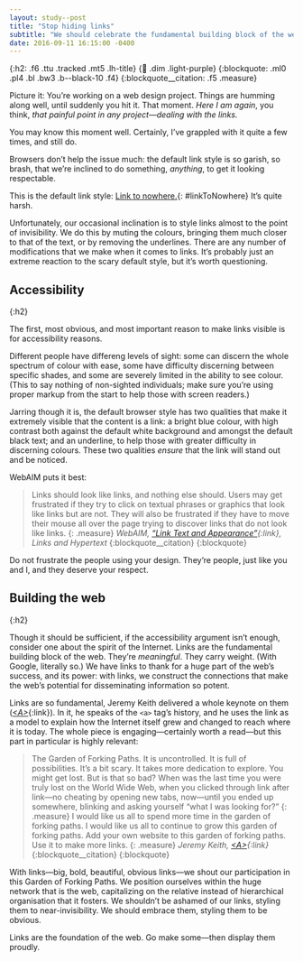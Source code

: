 ```yaml
---
layout: study--post
title: "Stop hiding links"
subtitle: "We should celebrate the fundamental building block of the web"
date: 2016-09-11 16:15:00 -0400
---
```


{:h2: .f6 .ttu .tracked .mt5 .lh-title}
{:link: .dim .light-purple}
{:blockquote: .ml0 .pl4 .bl .bw3 .b--black-10 .f4}
{:blockquote__citation: .f5 .measure}

Picture it: You’re working on a web design project. Things are humming along well, until suddenly you hit it. That moment.
*Here I am again*, you think, *that painful point in any project—dealing with the links.*

You may know this moment well. Certainly, I’ve grappled with it quite a few times, and still do.

Browsers don’t help the issue much: the default link style is so garish, so brash, that we’re inclined to do something,
*anything*, to get it looking respectable.

This is the default link style: [Link to nowhere.](#){: #linkToNowhere} It’s quite harsh.

<script type="text/javascript">
	document.getElementById('linkToNowhere').href = '#' + Date.now();
</script>

Unfortunately, our occasional inclination is to style links almost to the point of invisibility. We do this by muting the
colours, bringing them much closer to that of the text, or by removing the underlines. There are any number of modifications
that we make when it comes to links. It’s probably just an extreme reaction to the scary default style, but it’s worth questioning.

## Accessibility
{:h2}

The first, most obvious, and most important reason to make links visible is for accessibility reasons.

Different people have differeng levels of sight: some can discern the whole spectrum of colour with ease, some
have difficulty discerning between specific shades, and some are severely limited in the ability to see colour. (This to
say nothing of non-sighted individuals; make sure you’re using proper markup from the start to help those with screen
readers.)

Jarring though it is, the default browser style has two qualities that make it extremely visible that the content is a link:
a bright blue colour, with high contrast both against the default white background and amongst the default black text;
and an underline, to help those with greater difficulty in discerning colours. These two qualities *ensure* that the link will stand out
and be noticed.

WebAIM puts it best:

> Links should look like links, and nothing else should. Users may get frustrated if they try to click on textual phrases or graphics that look like links but are not. They will also be frustrated if they have to move their mouse all over the page trying to discover links that do not look like links.
> {: .measure}
> <cite>WebAIM, [“Link Text and Appearance”](http://webaim.org/techniques/hypertext/link_text#appearance){:link}, *Links and Hypertext*</cite>
> {:blockquote__citation}
{:blockquote}

Do not frustrate the people using your design. They’re people, just like you and I, and they deserve your respect.

## Building the web
{:h2}

Though it should be sufficient, if the accessibility argument isn’t enough, consider one about the spirit of the Internet.
Links are the fundamental building block of the web. They’re *meaningful*. They carry weight. (With Google, literally
so.) We have links to thank for a huge part of the web’s success, and its power: with links, we construct the connections
that make the web’s potential for disseminating information so potent.

Links are so fundamental, Jeremy Keith delivered a whole keynote on them ([*&lt;A&gt;*](https://adactio.com/articles/10887){:link}).
In it, he speaks of the `<a>` tag’s history, and he uses the link as a model to explain how the Internet itself grew and changed to
reach where it is today. The whole piece is engaging—certainly worth a read—but this part in particular is highly relevant:

> The Garden of Forking Paths. It is uncontrolled. It is full of possibilities. It’s a bit scary. It takes more dedication to explore. You might get lost. But is that so bad? When was the last time you were truly lost on the World Wide Web, when you clicked through link after link—no cheating by opening new tabs, now—until you ended up somewhere, blinking and asking yourself “what I was looking for?”
> {: .measure}
> I would like us all to spend more time in the garden of forking paths. I would like us all to continue to grow this garden of forking paths. Add your own website to this garden of forking paths. Use it to make more links.
> {: .measure}
> <cite>Jeremy Keith, [*&lt;A&gt;*](https://adactio.com/articles/10887){:link}</cite>
> {:blockquote__citation}
{:blockquote}

With links—big, bold, beautiful, obvious links—we shout our participation in this Garden of Forking Paths. We position
ourselves within the huge network that is the web, capitalizing on the relative instead of hierarchical organisation that
it fosters. We shouldn’t be ashamed of our links, styling them to near-invisibility. We should embrace them, styling
them to be obvious.

Links are the foundation of the web. Go make some—then display them proudly.
